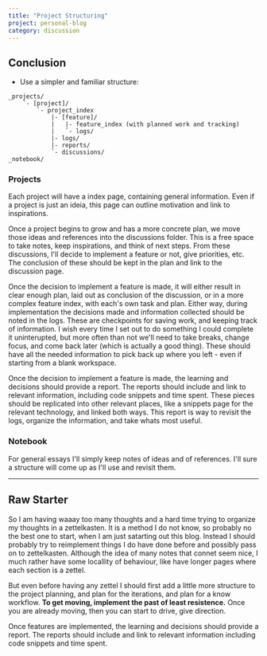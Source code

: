 ```yaml
---
title: "Project Structuring"
project: personal-blog
category: discussion
---
```


## Conclusion

* Use a simpler and familiar structure:
```
_projects/
    `- [project]/
        `- project_index
            |- [feature]/
            |   |- feature_index (with planned work and tracking)
            |   `- logs/
            |- logs/
            |- reports/
            `- discussions/
_notebook/

```

### Projects

Each project will have a index page, containing general information. Even if a project is just an ideia, this page can outline motivation and link to inspirations.

Once a project begins to grow and has a more concrete plan, we move those ideas and references into the discussions folder. This is a free space to take notes, keep inspirations, and think of next steps. From these discussions, I'll decide to implement a feature or not, give priorities, etc. The conclusion of these should be kept in the plan and link to the discussion page.

Once the decision to implement a feature is made, it will either result in clear enough plan, laid out as conclusion of the discussion, or in a more complex feature index, with each's own task and plan. Either way, during implementation the decisions made and information collected should be noted in the logs. These are checkpoints for saving work, and keeping track of information. I wish every time I set out to do something I could complete it uninterupted, but more often than not we'll need to take breaks, change focus, and come back later (which is actually a good thing). These should have all the needed information to pick back up where you left - even if starting from a blank workspace.

Once the decision to implement a feature is made, the learning and decisions should provide a report. The reports should include and link to relevant information, including code snippets and time spent. These pieces should be replicated into other relevant places, like a snippets page for the relevant technology, and linked both ways. This report is way to revisit the logs, organize the information, and take whats most useful.

### Notebook

For general essays I'll simply keep notes of ideas and of references. I'll sure a structure will come up as I'll use and revisit them.

---

## Raw Starter

So I am having waaay too many thoughts and a hard time trying to organize my thoughts in a zettelkasten. It is a method I do not know, so probably no the best one to start, when I am just satarting out this blog. Instead I should probably try to reimplement things I do have done before and possibly pass on to zettelkasten. Although the idea of many notes that connet seem nice, I much rather have some locallity of behaviour, like have longer pages where each section is a zettel.

But even before having any zettel I should first add a little more structure to the project planning, and plan for the iterations, and plan for a know workflow. **To get moving, implement the past of least resistence.** Once you are already moving, then you can start to drive, give direction. 

Once features are implemented, the learning and decisions should provide a report. The reports should include and link to relevant information including code snippets and time spent.

